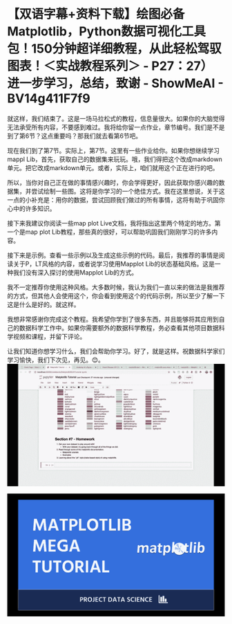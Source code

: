 # 【双语字幕+资料下载】绘图必备Matplotlib，Python数据可视化工具包！150分钟超详细教程，从此轻松驾驭图表！＜实战教程系列＞ - P27：27）进一步学习，总结，致谢 - ShowMeAI - BV14g411F7f9

就这样，我们结束了。这是一场马拉松式的教程，信息量很大。如果你的大脑觉得无法承受所有内容，不要感到难过。我将给你留一点作业，章节编号。我们是不是到了第6节？这点重要吗？那我们就去看第6节吧。

现在我们到了第7节。实际上，第7节。这里有一些作业给你。如果你想继续学习mappl Lib，首先，获取自己的数据集来玩玩。哦，我们得把这个改成markdown单元。把它改成markdown单元。或者，实际上，咱们就用这个正在进行的吧。

所以，当你对自己正在做的事情感兴趣时，你会学得更好，因此获取你感兴趣的数据集，并尝试绘制一些图。这将是你学习的一个绝佳方式。我在这里想说，关于这一点的小补充是：用你的数据，尝试回顾我们做过的所有事情，这将有助于巩固你心中的许多知识。

接下来我建议你阅读一些map plot Live文档，我将指出这里两个特定的地方。第一个是map plot Lib教程，那些真的很好，可以帮助巩固我们刚刚学习的许多内容。

接下来是示例。查看一些示例以及生成这些示例的代码。最后，我推荐的事情是阅读关于P，LT风格的内容，或者说学习使用Mapplot Lib的状态基础风格。这是一种我们没有深入探讨的使用Mapplot Lib的方式。

我不一定推荐你使用这种风格。大多数时候，我认为我们一直以来的做法是我推荐的方式，但其他人会使用这个，你会看到使用这个的代码示例，所以至少了解一下这是什么是好的。就这样。

我想非常感谢你完成这个教程。我希望你学到了很多东西，并且能够将其应用到自己的数据科学工作中。如果你需要额外的数据科学教程，务必查看其他项目数据科学视频和课程，并留下评论。

让我们知道你想学习什么，我们会帮助你学习。好了，就是这样。祝数据科学家们学习愉快，我们下次见，再见。😊。![](img/817ad3dcc88440f4950c40080f45e424_1.png)

![](img/817ad3dcc88440f4950c40080f45e424_2.png)
